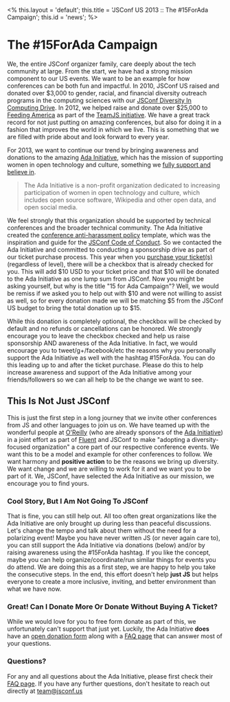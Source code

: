 <%
this.layout = 'default';
this.title = 'JSConf US 2013 :: The #15ForAda Campaign';
this.id = 'news';
%>


# The #15ForAda Campaign

We, the entire JSConf organizer family, care deeply about the tech community at large. From the start, we have had a strong mission component to our US events. We want to be an example for how conferences can be both fun and impactful. In 2010, JSConf US raised and donated over $3,000 to gender, racial, and financial diversity outreach programs in the computing sciences with our [JSConf Diversity In Computing Drive](http://news.jsconf.com/the-community-that-cares). In 2012, we helped raise and donate over $25,000 to [Feeding America](http://feedingamerica.org/) as part of the [TeamJS initiative](http://www.crowdrise.com/TeamJS). We have a great track record for not just putting on amazing conferences, but also for doing it in a fashion that improves the world in which we live. This is something that we are filled with pride about and look forward to every year.

For 2013, we want to continue our trend by bringing awareness and donations to the amazing [Ada Initiative](http://adainitiative.org/), which has the mission of supporting women in open technology and culture, something we [fully support and believe in](http://2012.jsconf.eu/2012/09/17/beating-the-odds-how-we-got-25-percent-women-speakers.html).

<blockquote>
The Ada Initiative is a non-profit organization dedicated to increasing participation of women in open technology and culture, which includes open source software, Wikipedia and other open data, and open social media.
</blockquote>

We feel strongly that this organization should be supported by technical conferences and the broader technical community. The Ada Initiative created the [conference anti-harassment policy](http://geekfeminism.wikia.com/wiki/Conference_anti-harassment/Policy) template, which was the inspiration and guide for the [JSConf Code of Conduct](http://jsconf.com/codeofconduct.html). So we contacted the Ada Initiative and committed to conducting a sponsorship drive as part of our ticket purchase process. This year when you [purchase your ticket(s)](http://2013.jsconf.us/how-to-ticket) (regardless of level), there will be a checkbox that is already checked for you. This will add $10 USD to your ticket price and that $10 will be donated to the Ada Initiative as one lump sum from JSConf. Now you might be asking yourself, but why is the title "15 for Ada Campaign"? Well, we would be remiss if we asked you to help out with $10 and were not willing to assist as well, so for every donation made we will be matching $5 from the JSConf US budget to bring the total donation up to $15. 

While this donation is completely optional, the checkbox will be checked by default and no refunds or cancellations can be honored. We strongly encourage you to leave the checkbox checked and help us raise sponsorship AND awareness of the Ada Initiative. In fact, we would encourage you to tweet/g+/facebook/etc the reasons why you personally support the Ada Initiative as well with the hashtag #15ForAda. You can do this leading up to and after the ticket purchase. Please do this to help increase awareness and support of the Ada Initiative among your friends/followers so we can all help to be the change we want to see.

## This Is Not Just JSConf
This is just the first step in a long journey that we invite other conferences from JS and other languages to join us on. We have teamed up with the wonderful people at [O'Reilly](http://oreilly.com/) (who are already sponsors of the [Ada Initiative](http://adainitiative.org/about-us/sponsors-and-supporters/#venture)) in a joint effort as part of [Fluent](http://fluentconf.com/fluent2013) and JSConf to make "adopting a diversity-focused organization" a core part of our respective conference events. We want this to be a model and example for other conferences to follow. We want harmony and **positive action** to be the reasons we bring up diversity. We want change and we are willing to work for it and we want you to be part of it. We, JSConf, have selected the Ada Initiative as our mission, we encourage you to find yours. 

### Cool Story, But I Am Not Going To JSConf

That is fine, you can still help out. All too often great organizations like the Ada Initiative are only brought up during less than peaceful discussions. Let's change the tempo and talk about them without the need for a polarizing event! Maybe you have never written JS (or never again care to), you can still support the Ada Initiative via donations (below) and/or by raising awareness using the #15ForAda hashtag. If you like the concept, maybe you can help organize/coordinate/run similar things for events you do attend. We are doing this as a first step, we are happy to help you take the consecutive steps. In the end, this effort doesn't help **just JS** but helps everyone to create a more inclusive, inviting, and better environment than what we have now.

### Great! Can I Donate More Or Donate Without Buying A Ticket?

While we would love for you to free form donate as part of this, we unfortunately can't support that just yet. Luckily, the Ada Initiative **does** have an [open donation form](http://donate.adainitiative.org/?utm_source=website&utm_medium=link&utm_campaign=JSCONF) along with a [FAQ page](http://donate.adainitiative.org/donation-faq/) that can answer most of your questions.

### Questions?
For any and all questions about the Ada Initiative, please first check their [FAQ page](http://adainitiative.org/faq/). If you have any further questions, don't hesitate to reach out directly at [team@jsconf.us](mailto:team@jsconf.us)